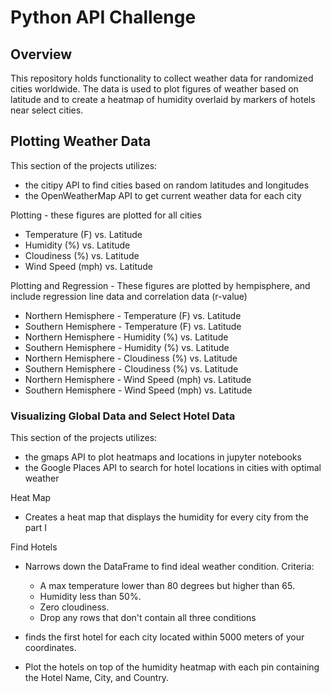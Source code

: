# Python API Challenge

## Overview

This repository holds functionality to collect weather data for randomized cities worldwide. The data is used to plot figures of weather based on latitude and to create a heatmap of humidity overlaid by markers of hotels near select cities.

## Plotting Weather Data

This section of the projects utilizes:
* the citipy API to find cities based on random latitudes and longitudes 
* the OpenWeatherMap API to get current weather data for each city

Plotting - these figures are plotted for all cities

* Temperature (F) vs. Latitude
* Humidity (%) vs. Latitude
* Cloudiness (%) vs. Latitude
* Wind Speed (mph) vs. Latitude

Plotting and Regression - These figures are plotted by hempisphere, and include regression line data and correlation data (r-value)

* Northern Hemisphere - Temperature (F) vs. Latitude
* Southern Hemisphere - Temperature (F) vs. Latitude
* Northern Hemisphere - Humidity (%) vs. Latitude
* Southern Hemisphere - Humidity (%) vs. Latitude
* Northern Hemisphere - Cloudiness (%) vs. Latitude
* Southern Hemisphere - Cloudiness (%) vs. Latitude
* Northern Hemisphere - Wind Speed (mph) vs. Latitude
* Southern Hemisphere - Wind Speed (mph) vs. Latitude

### Visualizing Global Data and Select Hotel Data

This section of the projects utilizes:
* the gmaps API to plot heatmaps and locations in jupyter notebooks
* the Google Places API to search for hotel locations in cities with optimal weather

Heat Map

* Creates a heat map that displays the humidity for every city from the part I

Find Hotels

* Narrows down the DataFrame to find ideal weather condition. Criteria:
  * A max temperature lower than 80 degrees but higher than 65.
  * Humidity less than 50%.
  * Zero cloudiness.
  * Drop any rows that don't contain all three conditions

* finds the first hotel for each city located within 5000 meters of your coordinates.

* Plot the hotels on top of the humidity heatmap with each pin containing the Hotel Name, City, and Country.